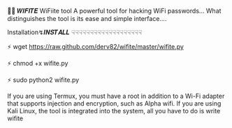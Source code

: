 🧑‍💻 𝑾𝑰𝑭𝑰𝑻𝑬
WiFiite tool
A powerful tool for hacking WiFi passwords...
What distinguishes the tool is its ease and simple interface....


Installation↯𝑰𝑵𝑺𝑻𝑨𝑳𝑳
☟☟☟☟☟☟☟☟☟☟☟☟☟☟☟☟☟☟☟

⚡ wget https://raw.github.com/derv82/wifite/master/wifite.py

⚡ chmod +x wifite.py

⚡ sudo python2 wifite.py

If you are using Termux, you must have a root in addition to a Wi-Fi adapter that supports injection and encryption, such as Alpha wifi.
If you are using Kali Linux, the tool is integrated into the system, all you have to do is write
wifite
